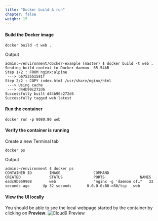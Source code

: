 ```yaml
---
title: "Docker build & run"
chapter: false
weight: 15
---
```


#### Build the Docker image
```
docker build -t web .
```

Output
```
admin:~/environment/docker-example (master) $ docker build -t web .
Sending build context to Docker daemon  65.54kB
Step 1/2 : FROM nginx:alpine
 ---> b6753551581f
Step 2/2 : COPY index.html /usr/share/nginx/html
 ---> Using cache
 ---> d44b90c272d6
Successfully built d44b90c272d6
Successfully tagged web:latest
```

#### Run the container
```
docker run -p 8080:80 web
```

#### Verify the container is running
Create a new Terminal tab

```
docker ps
```

Output
```
admin:~/environment $ docker ps
CONTAINER ID        IMAGE               COMMAND                  CREATED             STATUS              PORTS                NAMES
eadc9b959908        web                 "nginx -g 'daemon of…"   33 seconds ago      Up 32 seconds       0.0.0.0:80->80/tcp   web
```

#### View the UI locally
You should be able to see the local webpage started by the container by clicking on **Preview**.
![Cloud9 Preview](/images/cloud9/cloud9-preview.png)
